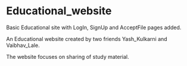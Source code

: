 # Educational_website
Basic Educational site with LogIn, SignUp and AcceptFile pages added.

An Educational website created by two friends Yash_Kulkarni and Vaibhav_Lale.

The website focuses on sharing of study material. 
